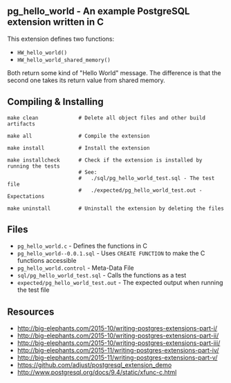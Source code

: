 ## pg_hello_world - An example PostgreSQL extension written in C

This extension defines two functions:

* `HW_hello_world()`
* `HW_hello_world_shared_memory()`

Both return some kind of "Hello World" message. The difference is that the second
one takes its return value from shared memory.

## Compiling & Installing

```
make clean             # Delete all object files and other build artifacts

make all               # Compile the extension

make install           # Install the extension

make installcheck      # Check if the extension is installed by running the tests
                       # See:
                       #   ./sql/pg_hello_world_test.sql - The test file
                       #   ./expected/pg_hello_world_test.out - Expectations

make uninstall         # Uninstall the extension by deleting the files
```

## Files

* `pg_hello_world.c` - Defines the functions in C
* `pg_hello_world--0.0.1.sql` - Uses `CREATE FUNCTION` to make the C functions accessible
* `pg_hello_world.control` - Meta-Data File
* `sql/pg_hello_world_test.sql` - Calls the functions as a test
* `expected/pg_hello_world_test.out` - The expected output when running the test file

## Resources

* http://big-elephants.com/2015-10/writing-postgres-extensions-part-i/
* http://big-elephants.com/2015-10/writing-postgres-extensions-part-ii/
* http://big-elephants.com/2015-10/writing-postgres-extensions-part-iii/
* http://big-elephants.com/2015-11/writing-postgres-extensions-part-iv/
* http://big-elephants.com/2015-11/writing-postgres-extensions-part-v/
* https://github.com/adjust/postgresql_extension_demo
* http://www.postgresql.org/docs/9.4/static/xfunc-c.html
